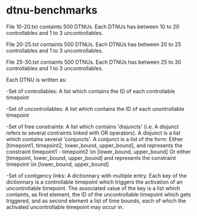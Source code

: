 # dtnu-benchmarks

File 10-20.txt containts 500 DTNUs. Each DTNUs has between 10 to 20 controllables and 1 to 3 uncontrollables.

File 20-25.txt containts 500 DTNUs. Each DTNUs has between 20 to 25 controllables and 1 to 3 uncontrollables.

File 25-30.txt containts 500 DTNUs. Each DTNUs has between 25 to 30 controllables and 1 to 3 uncontrollables.

Each DTNU is written as:

-Set of controllables: A list which contains the ID of each controllable timepoint

-Set of uncontrollables: A list which contains the ID of each unontrollable timepoint

-Set of free constraints: A list which contains 'disjuncts' (i.e. A disjunct refers to several contraints linked with OR operators). A disjunct is a list which contains several 'conjuncts'. 
A conjunct is a list of the form: 
Either [timepoint1, timepoint2, lower_bound, upper_bound], and represents the constraint timepoint1 - timepoint2 \in [lower_bound, upper_bound]
Or either [timepoint, lower_bound, upper_bound] and represents the constraint timepoint \in [lower_bound, upper_bound]

-Set of contigency links: A dictionnary with multiple entry. Each key of the dictionnary is a controllable timepoint which triggers the activation of an uncontrollable timepoint. The associated value of the key is a list which containts, as first element, the ID of the uncontrollable timepoint which gets triggered, and as second element a list of time bounds, each of which the activated uncontrollable timepoint may occur in.
